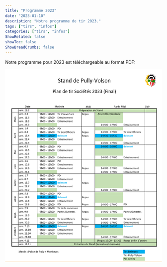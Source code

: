 ```yaml
---
title: "Programme 2023"
date: "2023-01-10"
description: "Notre programme de tir 2023."
tags: ["tirs", "infos"]
categories: ["tirs", "infos"]
ShowRelated: false
showToc: false
ShowBreadCrumbs: false
---
```


Notre programme pour 2023 est téléchargeable au format PDF:

[![img](uploads/programme-2023.png)](uploads/documents/programme-tir-volson-2023.pdf)
